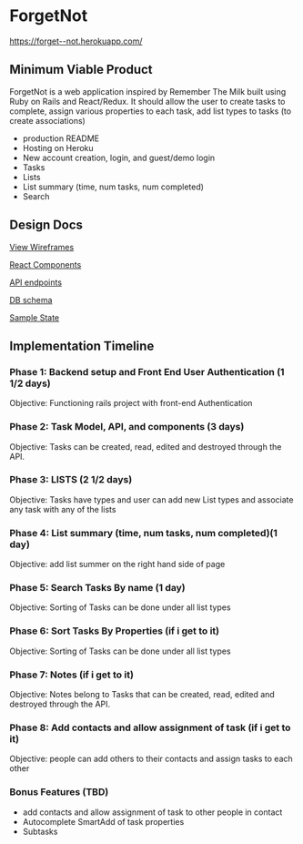 # ForgetNot

https://forget--not.herokuapp.com/

## Minimum Viable Product
ForgetNot is a web application inspired by Remember The Milk built using Ruby on Rails and React/Redux. It should allow the user to create tasks to complete, assign various properties
to each task, add list types to tasks (to create associations)

 * production README
 * Hosting on Heroku
 * New account creation, login, and guest/demo login
 * Tasks
 * Lists
 * List summary (time, num tasks, num completed)
 * Search

## Design Docs

 [View Wireframes](https://github.com/bkargaw/forget_not/tree/master/docs/wireframes)

 [React Components](https://github.com/bkargaw/forget_not/blob/master/docs/component-hierarchy.md)

 [API endpoints](https://github.com/bkargaw/forget_not/blob/master/docs/api-endpoints.md)

 [DB schema](https://github.com/bkargaw/forget_not/blob/master/docs/schema.md)

 [Sample State](https://github.com/bkargaw/forget_not/blob/master/docs/sample-state.md)

## Implementation Timeline

### Phase 1: Backend setup and Front End User Authentication (1 1/2 days)

 Objective: Functioning rails project with front-end Authentication

### Phase 2: Task Model, API, and components (3 days)

 Objective: Tasks can be created, read, edited and destroyed through the API.

### Phase 3: LISTS (2 1/2 days)

 Objective: Tasks have types and user can add new List types and
    associate any task with any of the lists

### Phase 4: List summary (time, num tasks, num completed)(1 day)

Objective: add list summer on the right hand side of page

### Phase 5: Search Tasks By name (1 day)

 Objective: Sorting of Tasks can be done under all list types

### Phase 6: Sort Tasks By Properties (if i get to it)

 Objective: Sorting of Tasks can be done under all list types

### Phase 7: Notes (if i get to it)

 Objective: Notes belong to Tasks that can be created, read, edited and destroyed through the API.


### Phase 8: Add contacts and allow assignment of task (if i get to it)

 Objective: people can add others to their contacts and assign tasks to each other


### Bonus Features (TBD)
  * add contacts and allow assignment of task to other people in contact
  * Autocomplete SmartAdd of task properties
  * Subtasks
